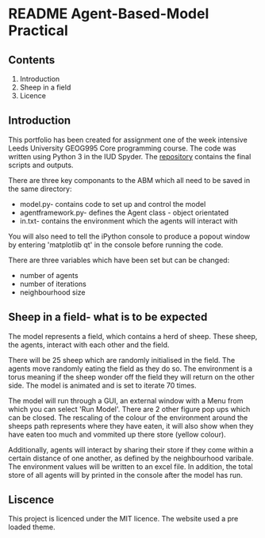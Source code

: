 # README Agent-Based-Model Practical

## Contents
1. Introduction
3. Sheep in a field
4. Licence

## Introduction
This portfolio has been created for assignment one of the week intensive Leeds University GEOG995 Core programming course. The code was written using Python 3 in the IUD Spyder. 
The [repository](https://github.com/gladyskenyon/Agent-Based-Model) contains the final scripts and outputs. 

There are three key componants to the ABM which all need to be saved in the same directory:
* model.py- contains code to set up and control the model
* agentframework.py- defines the Agent class - object orientated
* in.txt- contains the environment which the agents will interact with    

You will also need to tell the iPython console to produce a popout window by entering 'matplotlib qt' in the console before running the code.

There are three variables which have been set but can be changed:
* number of agents
* number of iterations
* neighbourhood size

## Sheep in a field- what is to be expected
The model represents a field, which contains a herd of sheep.
These sheep, the agents, interact with each other and the field.

There will be 25 sheep which are randomly initialised in the field. The agents move randomly eating the field as they do so. The environment is a torus meaning if the sheep wonder off the field they will return on the other side. The model is animated and is set to iterate 70 times.

The model will  run through a GUI, an external window with a Menu from which you can select 'Run Model'. There are 2 other figure pop ups which can be closed.
The rescaling of the colour of the environment around the sheeps path represents where they have eaten, it will also show when they have eaten too much and vommited up there store (yellow colour).

Additionally, agents will interact by sharing their store if they come within a certain distance of one another, as defined by the neighbourhood varibale.  
The environment values will be written to an excel file. In addition, the total store of all agents will by printed in the console after the model has run.

## Liscence 
This project is licenced under the MIT licence.
The website used a pre loaded theme.
